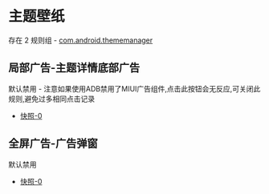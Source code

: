 # 主题壁纸

存在 2 规则组 - [com.android.thememanager](/src/apps/com.android.thememanager.ts)

## 局部广告-主题详情底部广告

默认禁用 - 注意如果使用ADB禁用了MIUI广告组件,点击此按钮会无反应,可关闭此规则,避免过多相同点击记录

- [快照-0](https://i.gkd.li/i/13227330)

## 全屏广告-广告弹窗

默认禁用

- [快照-0](https://i.gkd.li/i/13215038)
